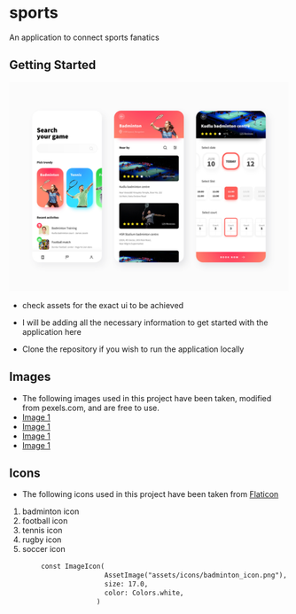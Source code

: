 # sports

An application to connect sports fanatics

## Getting Started

![UI](https://github.com/busingepius/sports/blob/master/assets/4c0f73feb0a45cd730b156afc31eb9ab.jpg)

- check assets for the exact ui to be achieved

- I will be adding all the necessary information to get started with the application here
- Clone the repository if you wish to run the application locally

## Images

- The following images used in this project have been taken, modified from pexels.com, and are free to use.
- [Image 1](https://www.pexels.com/photo)
- [Image 1](https://www.pexels.com/photo)
- [Image 1](https://www.pexels.com/photo)
- [Image 1](https://www.pexels.com/photo)

## Icons

- The following icons used in this project have been taken from [Flaticon](https://www.flaticon.com/)

1. badminton icon
2. football icon
3. tennis icon
4. rugby icon
5. soccer icon

```flutter
        const ImageIcon(
                        AssetImage("assets/icons/badminton_icon.png"),
                        size: 17.0,
                        color: Colors.white,
                      )
```
